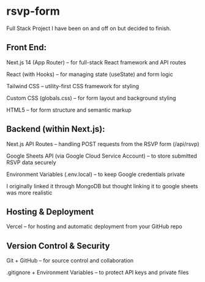 # rsvp-form


Full Stack Project I have been on and off on but decided to finish.

## Front End:

Next.js 14 (App Router) – for full-stack React framework and API routes

React (with Hooks) – for managing state (useState) and form logic

Tailwind CSS – utility-first CSS framework for styling

Custom CSS (globals.css) – for form layout and background styling

HTML5 – for form structure and semantic markup



## Backend (within Next.js):

Next.js API Routes – handling POST requests from the RSVP form (/api/rsvp)

Google Sheets API (via Google Cloud Service Account) – to store submitted RSVP data securely

Environment Variables (.env.local) – to keep Google credentials private

I originally linked it through MongoDB but thought linking it to google sheets was more realistic


## Hosting & Deployment

Vercel – for hosting and automatic deployment from your GitHub repo

## Version Control & Security

Git + GitHub – for source control and collaboration

.gitignore + Environment Variables – to protect API keys and private files
